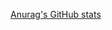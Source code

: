 [Anurag's GitHub stats](https://github-readme-stats.vercel.app/api?username=2d3k&show_icons=true&theme=radical)
